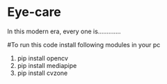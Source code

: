 # Eye-care

In this modern era, every one is.............

#To run this code install following modules in your pc
1. pip install opencv 
2. pip install mediapipe
3. pip install cvzone
